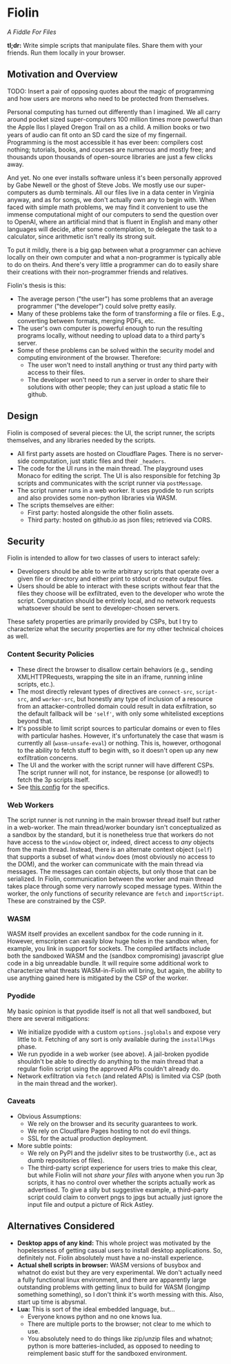 # Fiolin

_A Fiddle For Files_

**tl;dr:** Write simple scripts that manipulate files. Share them with your
friends. Run them locally in your browser.

## Motivation and Overview

TODO: Insert a pair of opposing quotes about the magic of programming and how
users are morons who need to be protected from themselves.

Personal computing has turned out differently than I imagined. We all carry
around pocket sized super-computers 100 million times more powerful than the 
Apple IIɢꜱ I played Oregon Trail on as a child. A million books or two years of
audio can fit onto an SD card the size of my fingernail. Programming is the most
accessible it has ever been: compilers cost nothing; tutorials, books, and
courses are numerous and mostly free; and thousands upon thousands of
open-source libraries are just a few clicks away.

And yet. No one ever installs software unless it's been personally approved by
Gabe Newell or the ghost of Steve Jobs. We mostly use our super-computers as
dumb terminals. All our files live in a data center in Virginia anyway, and as
for songs, we don't actually own any to begin with. When faced with simple math
problems, we may find it convenient to use the immense computational might of
our computers to send the question over to OpenAI, where an artificial mind that
is fluent in English and many other languages will decide, after some
contemplation, to delegate the task to a calculator, since arithmetic isn't
really its strong suit.

To put it mildly, there is a big gap between what a programmer can achieve
locally on their own computer and what a non-programmer is typically able to do
on theirs. And there's very little a programmer can do to easily share their
creations with their non-programmer friends and relatives.

Fiolin's thesis is this:
- The average person ("the user") has some problems that an average programmer
  ("the developer") could solve pretty easily.
- Many of these problems take the form of transforming a file or files. E.g.,
  converting between formats, merging PDFs, etc.
- The user's own computer is powerful enough to run the resulting programs
  locally, without needing to upload data to a third party's server.
- Some of these problems can be solved within the security model and computing
  environment of the browser. Therefore:
  - The user won't need to install anything or trust any third party with access
    to their files.
  - The developer won't need to run a server in order to share their solutions
    with other people; they can just upload a static file to github.

## Design

Fiolin is composed of several pieces: the UI, the script runner, the scripts
themselves, and any libraries needed by the scripts.

- All first party assets are hosted on Cloudflare Pages. There is no server-side
  computation, just static files and their `_headers`.
- The code for the UI runs in the main thread. The playground uses Monaco for
  editing the script. The UI is also responsible for fetching 3p scripts and
  communicates with the script runner via `postMessage`.
- The script runner runs in a web worker. It uses pyodide to run scripts and
  also provides some non-python libraries via WASM.
- The scripts themselves are either:
  - First party: hosted alongside the other fiolin assets.
  - Third party: hosted on github.io as json files; retrieved via CORS.

## Security

Fiolin is intended to allow for two classes of users to interact safely:
- Developers should be able to write arbitrary scripts that operate over a
  given file or directory and either print to stdout or create output files.
- Users should be able to interact with these scripts without fear that the
  files they choose will be exfiltrated, even to the developer who wrote the
  script.  Computation should be entirely local, and no network requests
  whatsoever should be sent to developer-chosen servers.

These safety properties are primarily provided by CSPs, but I try to
characterize what the security properties are for my other technical choices as
well.

### Content Security Policies

- These direct the browser to disallow certain behaviors (e.g., sending
  XMLHTTPRequests, wrapping the site in an iframe, running inline scripts, etc.).
- The most directly relevant types of directives are `connect-src`, `script-src`,
  and `worker-src`, but honestly any type of inclusion of a resource from an
  attacker-controlled domain could result in data exfiltration, so the default
  fallback will be `'self'`, with only some whitelisted exceptions beyond that.
- It's possible to limit script sources to particular domains or even to files
  with particular hashes. However, it's unfortunately the case that wasm is
  currently all (`wasm-unsafe-eval`) or nothing. This is, however, orthogonal to
  the ability to fetch stuff to begin with, so it doesn't open up any new
  exfiltration concerns.
- The UI and the worker with the script runner will have different CSPs. The
  script runner will not, for instance, be response (or allowed!) to fetch the
  3p scripts itself.
- See [this config](/nitro.config.ts) for the specifics.

### Web Workers

The script runner is not running in the main browser thread itself but rather in
a web-worker. The main thread/worker boundary isn't conceptualized as a sandbox
by the standard, but it is nonetheless true that workers do not have access to
the `window` object or, indeed, direct access to _any_ objects from the main
thread. Instead, there is an alternate context object (`self`) that supports a
subset of what `window` does (most obviously no access to the DOM), and the
worker can communicate with the main thread via messages. The messages can
contain objects, but only those that can be serialized. In Fiolin, communication
between the worker and main thread takes place through some very narrowly scoped
message types. Within the worker, the only functions of security relevance are
`fetch` and `importScript`. These are constrained by the CSP.

### WASM

WASM itself provides an excellent sandbox for the code running in it. However,
emscripten can easily blow huge holes in the sandbox when, for example, you link
in support for sockets. The compiled artifacts include both the sandboxed WASM
and the (sandbox compromising) javascript glue code in a big unreadable bundle.
It will require some additional work to characterize what threats WASM-in-Fiolin
will bring, but again, the ability to use anything gained here is mitigated by
the CSP of the worker.

### Pyodide

My basic opinion is that pyodide itself is not all that well sandboxed, but
there are several mitigations:

- We initialize pyodide with a custom `options.jsglobals` and expose very little
  to it. Fetching of any sort is only available during the `installPkgs` phase.
- We run pyodide in a web worker (see above). A jail-broken pyodide shouldn't be
  able to directly do anything to the main thread that a regular fiolin script
  using the approved APIs couldn't already do.
- Network exfiltration via `fetch` (and related APIs) is limited via CSP (both
  in the main thread and the worker).

### Caveats

- Obvious Assumptions:
  - We rely on the browser and its security guarantees to work.
  - We rely on Cloudflare Pages hosting to not do evil things.
  - SSL for the actual production deployment.
- More subtle points:
  - We rely on PyPI and the jsdelivr sites to be trustworthy (i.e., act as dumb
    repositories of files).
  - The third-party script experience for users tries to make this clear, but
    while Fiolin will not _share your files_ with anyone when you run 3p
    scripts, it has no control over whether the scripts actually work as
    advertised. To give a silly but suggestive example, a third-party script
    could claim to convert pngs to jpgs but actually just ignore the input file
    and output a picture of Rick Astley.

## Alternatives Considered

- **Desktop apps of any kind:** This whole project was motivated by the
  hopelessness of getting casual users to install desktop applications. So,
  definitely not. Fiolin absolutely must have a no-install experience.
- **Actual shell scripts in browser:** WASM versions of busybox and whatnot do
  exist but they are very experimental. We don't actually need a fully
  functional linux environment, and there are apparently large outstanding
  problems with getting linux to build for WASM (longjmp something something),
  so I don't think it's worth messing with this. Also, start up time is abysmal.
- **Lua:** This is sort of the ideal embedded language, but...
  - Everyone knows python and no one knows lua.
  - There are multiple ports to the browser; not clear to me which to use.
  - You absolutely need to do things like zip/unzip files and whatnot; python
    is more batteries-included, as opposed to needing to reimplement basic stuff
    for the sandboxed environment.
